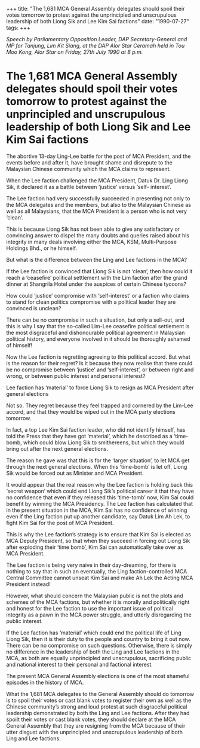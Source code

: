 +++ 
title: "The 1,681 MCA General Assembly delegates should spoil their votes tomorrow to protest against the unprincipled and unscrupulous leadership of both Liong Sik and Lee Kim Sai factions"
date: "1990-07-27"
tags:
+++

_Speech by Parliamentary Opposition Leader, DAP Secretary-General and MP for Tanjung, Lim Kit Siang, at the DAP Alor Star Ceramah held in Tou Moo Kong, Alor Star on Friday, 27th July 1990 at 8 p.m._

# The 1,681 MCA General Assembly delegates should spoil their votes tomorrow to protest against the unprincipled and unscrupulous leadership of both Liong Sik and Lee Kim Sai factions

The abortive 13-day Ling-Lee battle for the post of MCA President, and the events before and after it, have brought shame and disrepute to the Malaysian Chinese community which the MCA claims to represent.</u>

When the Lee faction challenged the MCA President, Datuk Dr. Ling Liong Sik, it declared it as a battle between ‘justice’ versus ‘self-
interest’.

The Lee faction had very successfully succeeded in presenting not only to the MCA delegates and the members, but also to the Malaysian Chinese as well as all Malaysians, that the MCA President is a person who is not very ‘clean’.

This is because Liong Sik has not been able to give any satisfactory or convincing answer to dispel the many doubts and queries raised about his integrity in many deals involving either the MCA, KSM, Multi-Purpose Holdings Bhd., or he himself. 

But what is the difference between the Ling and Lee factions in the MCA?

If the Lee faction is convinced that Liong Sik is not ‘clean’, then how could it reach a ‘ceasefire’ political settlement with the Lim faction after the grand dinner at Shangrila Hotel under the auspices of certain Chinese tycoons?

How could ‘justice’ compromise with ‘self-interest’ or a faction who claims to stand for clean politics compromise with a political leader they are convinced is unclean?

There can be no compromise in such a situation, but only a sell-out, and this is why I say that the so-called Lim-Lee ceasefire political settlement is the most disgraceful and dishonourable political agreement in Malaysian political history, and everyone involved in it should be thoroughly ashamed of himself!

Now the Lee faction is regretting agreeing to this political accord. But what is the reason for their regret? Is it because they now realise that there could be no compromise between ‘justice’ and ‘self-interest’, or between right and wrong, or between public interest and personal interest?

Lee faction has ‘material’ to force Liong Sik to resign as MCA President after general elections

Not so. They regret because they feel trapped and cornered by the Lim-Lee accord, and that they would be wiped out in the MCA party elections tomorrow. 

In fact, a top Lee Kim Sai faction leader, who did not identify himself, has told the Press that they have got ‘material’, which he described as a ‘time-bomb, which could blow Liong Sik to smithereens, but which they would bring out after the next general elections. 

The reason he gave was that this is for the ‘larger situation’, to let MCA get through the next general elections. When this ‘time-bomb’ is let off, Liong Sik would be forced out as Minister and MCA President. 

It would appear that the real reason why the Lee faction is holding back this ‘secret weapon’ which could end Liong Sik’s political career it that they have no confidence that even if they released this ‘time-tomb’ now, Kim Sai could benefit by winning the MCA Presidency. The Lee faction has calculated that in the present situation in the MCA, Kim Sai has no confidence of winning even if the Ling faction put up another candidate, say Datuk Lim Ah Lek, to fight Kim Sai for the post of MCA President. 

This is why the Lee faction’s strategy is to ensure that Kim Sai is elected as MCA Deputy President, so that when they succeed in forcing out Liong Sik after exploding their ‘time bomb’, Kim Sai can automatically take over as MCA President.

The Lee faction is being very naive in their day-dreaming, for there is nothing to say that in such an eventually, the Ling faction-controlled MCA Central Committee cannot unseat Kim Sai and make Ah Lek the Acting MCA President instead!

However, what should concern the Malaysian public is not the plots and schemes of the MCA factions, but whether it is morally and politically right and honest for the Lee faction to use the important issue of political integrity as a pawn in the MCA power struggle, and utterly disregarding the public interest. 

If the Lee faction has ‘material’ which could end the political life of Ling Liong Sik, then it is their duty to the people and country to bring it out now. There can be no compromise on such questions. Otherwise, there is simply no difference in the leadership of both the Ling and Lee factions in the MCA, as both are equally unprincipled and unscrupulous, sacrificing public and national interest to their personal and factional interest. 

The present MCA General Assembly elections is one of the most shameful episodes in the history of MCA. 

What the 1,681 MCA delegates to the General Assembly should do tomorrow is to spoil their votes or cast blank votes to register their own as well as the Chinese community’s strong and loud protest at such disgraceful political leadership demonstrated by both the Ling and Lee factions. After they had spoilt their votes or cast blank votes, they should declare at the MCA General Assembly that they are resigning from the MCA because of their utter disgust with the unprincipled and unscrupulous leadership of both Ling and Lee factions. 
 
